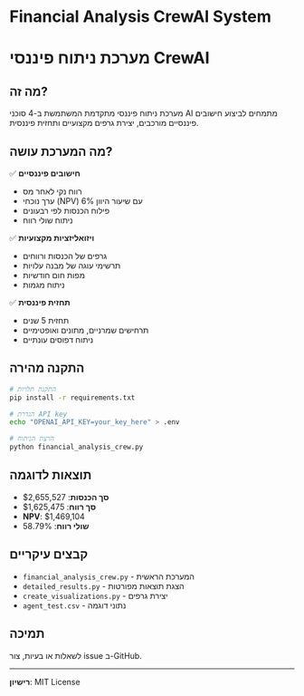# Financial Analysis CrewAI System
# מערכת ניתוח פיננסי CrewAI

## מה זה?

מערכת ניתוח פיננסי מתקדמת המשתמשת ב-4 סוכני AI מתמחים לביצוע חישובים פיננסיים מורכבים, יצירת גרפים מקצועיים ותחזית פיננסית.

## מה המערכת עושה?

✅ **חישובים פיננסיים**
- רווח נקי לאחר מס
- ערך נוכחי (NPV) עם שיעור היוון 6%
- פילוח הכנסות לפי רבעונים
- ניתוח שולי רווח

✅ **ויזואליזציות מקצועיות**
- גרפים של הכנסות ורווחים
- תרשימי עוגה של מבנה עלויות
- מפות חום חודשיות
- ניתוח מגמות

✅ **תחזית פיננסית**
- תחזית 5 שנים
- תרחישים שמרניים, מתונים ואופטימיים
- ניתוח דפוסים עונתיים

## התקנה מהירה

```bash
# התקנת תלויות
pip install -r requirements.txt

# הגדרת API key
echo "OPENAI_API_KEY=your_key_here" > .env

# הרצת הניתוח
python financial_analysis_crew.py
```

## תוצאות לדוגמה

- **סך הכנסות**: $2,655,527
- **סך רווח**: $1,625,475
- **NPV**: $1,469,104
- **שולי רווח**: 58.79%

## קבצים עיקריים

- `financial_analysis_crew.py` - המערכת הראשית
- `detailed_results.py` - הצגת תוצאות מפורטות
- `create_visualizations.py` - יצירת גרפים
- `agent_test.csv` - נתוני דוגמה

## תמיכה

לשאלות או בעיות, צור issue ב-GitHub.

---

**רישיון**: MIT License 